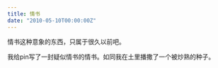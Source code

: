 ```yaml
---
title: 情书
date: "2010-05-10T00:00:00Z"
---
```


情书这种意象的东西，只属于很久以前吧。

我给pin写了一封疑似情书的情书。如同我在土里播撒了一个被炒熟的种子。